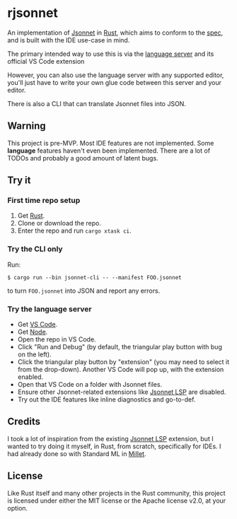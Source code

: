 # rjsonnet

An implementation of [Jsonnet][] in [Rust][], which aims to conform to the [spec][], and is built with the IDE use-case in mind.

The primary intended way to use this is via the [language server][lsp] and its official VS Code extension

However, you can also use the language server with any supported editor, you'll just have to write your own glue code between this server and your editor.

There is also a CLI that can translate Jsonnet files into JSON.

## Warning

This project is pre-MVP. Most IDE features are not implemented. Some **language** features haven't even been implemented. There are a lot of TODOs and probably a good amount of latent bugs.

## Try it

### First time repo setup

1. Get [Rust][rustup].
1. Clone or download the repo.
1. Enter the repo and run `cargo xtask ci`.

### Try the CLI only

Run:

```
$ cargo run --bin jsonnet-cli -- --manifest FOO.jsonnet
```

to turn `FOO.jsonnet` into JSON and report any errors.

### Try the language server

- Get [VS Code][vscode].
- Get [Node][node].
- Open the repo in VS Code.
- Click "Run and Debug" (by default, the triangular play button with bug on the left).
- Click the triangular play button by "extension" (you may need to select it from the drop-down). Another VS Code will pop up, with the extension enabled.
- Open that VS Code on a folder with Jsonnet files.
- Ensure other Jsonnet-related extensions like [Jsonnet LSP][other-ext] are disabled.
- Try out the IDE features like inline diagnostics and go-to-def.

## Credits

I took a lot of inspiration from the existing [Jsonnet LSP][other-ext] extension, but I wanted to try doing it myself, in Rust, from scratch, specifically for IDEs. I had already done so with Standard ML in [Millet][millet].

## License

Like Rust itself and many other projects in the Rust community, this project is licensed under either the MIT license or the Apache license v2.0, at your option.

[Jsonnet]: https://jsonnet.org
[lsp]: https://microsoft.github.io/language-server-protocol
[node]: https://nodejs.org/en
[other-ext]: https://marketplace.visualstudio.com/items?itemName=cverge.jsonnet-lsp
[Rust]: https://www.rust-lang.org
[rustup]: https://rustup.rs
[spec]: https://jsonnet.org/ref/spec.html
[vscode]: https://code.visualstudio.com
[millet]: https://github.com/azdavis/millet
